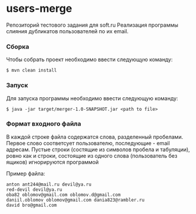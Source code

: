 # users-merge
Репозиторий тестового задания для soft.ru
Реализация программы слияния дубликатов пользователей по их email.

### Сборка
Чтобы собрать проект необходимо ввести следующую команду:

`$ mvn clean install`

### Запуск
Для запуска программы необходимо ввести следующую команду:

`$ java -jar target/merger-1.0-SNAPSHOT.jar <path to file>`

### Формат входного файла
В каждой строке файла содержатся слова, разделенный пробелами. Первое слово соответсует пользователю, последующие - email адресам. Пустые строки (состящие из символов пробела и табуляции), ровно как и строки, состоящие из одного слова (пользователь без ящиков) игнорируются программой

Пример файла:

	anton ant244@mail.ru devil@ya.ru
	red-devil devil@ya.ru
	oba82 oblomov@gmail.com oblomov.d@gmail.com
	daniil.oblomov oblomov@gmail.com dania823@rambler.ru
	david bro@gmail.com
